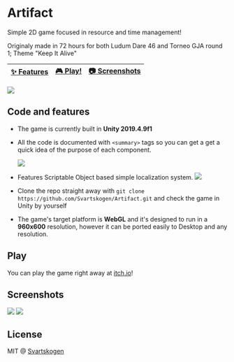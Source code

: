 # Artifact

Simple 2D game focused in resource and time management!

Originaly made in 72 hours for both Ludum Dare 46 and Torneo GJA round 1; Theme "Keep It Alive"

| [:sparkles: Features](#code-and-features) | [:video_game: Play!](#play) | [:camera: Screenshots](#screenshots) |
| --------------- | -------- | ----------- |

<img src="https://svartskogen.com/images/artifact.jpg" />

## Code and features

- The game is currently built in **Unity 2019.4.9f1**
- All the code is documented with `<summary>` tags so you can get a get a quick idea of the purpose of each component.

  <img src="http://media.svartskogen.com/artifact/documentation.png" />
- Features Scriptable Object based simple localization system.
  <img src="http://media.svartskogen.com/artifact/scriptableObjects.png" />
- Clone the repo straight away with `git clone https://github.com/Svartskogen/Artifact.git` and check the game in Unity by yourself
- The game's target platform is **WebGL** and it's designed to run in a **960x600** resolution, however it can be ported easily to Desktop and any resolution.

## Play

You can play the game right away at [itch.io](https://svartskogen.itch.io/artifact)!

## Screenshots

<img src="https://img.itch.zone/aW1hZ2UvNjE4Mjg2LzMyOTAzMzQucG5n/347x500/CUkELl.png" />

<img src="https://img.itch.zone/aW1hZ2UvNjE4Mjg2LzMyOTAzMzUucG5n/347x500/1SxghU.png" />

## License

MIT @ [Svartskogen](https://github.com/Svartskogen)
